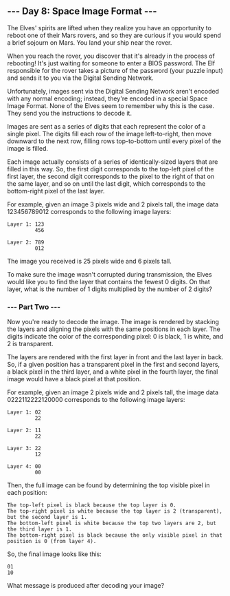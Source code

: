 ## --- Day 8: Space Image Format ---

The Elves' spirits are lifted when they realize you have an opportunity to
reboot one of their Mars rovers, and so they are curious if you would spend a
brief sojourn on Mars. You land your ship near the rover.

When you reach the rover, you discover that it's already in the process of
rebooting! It's just waiting for someone to enter a BIOS password. The Elf
responsible for the rover takes a picture of the password (your puzzle input)
and sends it to you via the Digital Sending Network.

Unfortunately, images sent via the Digital Sending Network aren't encoded with
any normal encoding; instead, they're encoded in a special Space Image Format.
None of the Elves seem to remember why this is the case. They send you the
instructions to decode it.

Images are sent as a series of digits that each represent the color of a single
pixel. The digits fill each row of the image left-to-right, then move downward
to the next row, filling rows top-to-bottom until every pixel of the image is
filled.

Each image actually consists of a series of identically-sized layers that are
filled in this way. So, the first digit corresponds to the top-left pixel of
the first layer, the second digit corresponds to the pixel to the right of that
on the same layer, and so on until the last digit, which corresponds to the
bottom-right pixel of the last layer.

For example, given an image 3 pixels wide and 2 pixels tall, the image data
123456789012 corresponds to the following image layers:

```
Layer 1: 123
         456

Layer 2: 789
         012
```

The image you received is 25 pixels wide and 6 pixels tall.

To make sure the image wasn't corrupted during transmission, the Elves would
like you to find the layer that contains the fewest 0 digits. On that layer,
what is the number of 1 digits multiplied by the number of 2 digits?

### --- Part Two ---

Now you're ready to decode the image. The image is rendered by stacking the
layers and aligning the pixels with the same positions in each layer. The
digits indicate the color of the corresponding pixel: 0 is black, 1 is white,
and 2 is transparent.

The layers are rendered with the first layer in front and the last layer in
back. So, if a given position has a transparent pixel in the first and second
layers, a black pixel in the third layer, and a white pixel in the fourth
layer, the final image would have a black pixel at that position.

For example, given an image 2 pixels wide and 2 pixels tall, the image data
0222112222120000 corresponds to the following image layers:

```
Layer 1: 02
         22

Layer 2: 11
         22

Layer 3: 22
         12

Layer 4: 00
         00
```

Then, the full image can be found by determining the top visible pixel in each position:

    The top-left pixel is black because the top layer is 0.
    The top-right pixel is white because the top layer is 2 (transparent), but the second layer is 1.
    The bottom-left pixel is white because the top two layers are 2, but the third layer is 1.
    The bottom-right pixel is black because the only visible pixel in that position is 0 (from layer 4).

So, the final image looks like this:

```
01
10
```

What message is produced after decoding your image?

